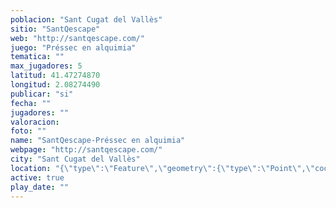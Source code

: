 ```yaml
---
poblacion: "Sant Cugat del Vallès"
sitio: "SantQescape"
web: "http://santqescape.com/"
juego: "Préssec en alquimia"
tematica: ""
max_jugadores: 5
latitud: 41.47274870
longitud: 2.08274490
publicar: "si"
fecha: ""
jugadores: ""
valoracion: 
foto: ""
name: "SantQescape-Préssec en alquimia"
webpage: "http://santqescape.com/"
city: "Sant Cugat del Vallès"
location: "{\"type\":\"Feature\",\"geometry\":{\"type\":\"Point\",\"coordinates\":[\"41,47274870\",\"2,08274490\"]}}"
active: true
play_date: ""
---
```

